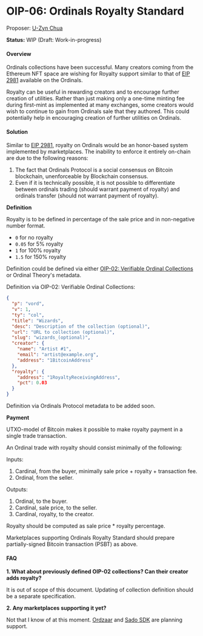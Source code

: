 # OIP-06: Ordinals Royalty Standard

Proposer: [U-Zyn Chua](https://twitter.com/uzyn)

**Status:** WIP (Draft: Work-in-progress)

#### Overview

Ordinals collections have been successful. Many creators coming from the Ethereum NFT space are wishing for Royalty support similar to that of [EIP 2981](https://eips.ethereum.org/EIPS/eip-2981) available on the Ordinals.

Royalty can be useful in rewarding creators and to encourage further creation of utilities. Rather than just making only a one-time minting fee during first-mint as implemented at many exchanges, some creators would wish to continue to gain from Ordinals sale that they authored. This could potentially help in encouraging creation of further utilities on Ordinals.

#### Solution

Similar to [EIP 2981](https://eips.ethereum.org/EIPS/eip-2981), royalty on Ordinals would be an honor-based system implemented by marketplaces. The inability to enforce it entirely on-chain are due to the following reasons:

1. The fact that Ordinals Protocol is a social consensus on Bitcoin blockchain, unenforceable by Blockchain consensus.
2. Even if it is technically possible, it is not possible to differentiate between ordinals trading (should warrant payment of royalty) and ordinals transfer (should not warrant payment of royalty).

**Definition**

Royalty is to be defined in percentage of the sale price and in non-negative number format.

* `0` for no royalty
* `0.05` for 5% royalty
* `1` for 100% royalty
* `1.5` for 150% royalty

Definition could be defined via either [OIP-02: Verifiable Ordinal Collections](oip-02-verifiable-ordinal-collection.md) or Ordinal Theory's metadata.

Definition via OIP-02: Verifiable Ordinal Collections:

```json
{
  "p": "vord",
  "v": 1,
  "ty": "col",
  "title": "Wizards",
  "desc": "Description of the collection (optional)",
  "url": "URL to collection (optional)",
  "slug": "wizards_(optional)",
  "creator": {
    "name": "Artist #1",
    "email": "artist@example.org",
    "address": "1BitcoinAddress"
  },
  "royalty": {
    "address": "1RoyaltyReceivingAddress",
    "pct": 0.03
  }
}
```

Definition via Ordinals Protocol metadata to be added soon.

**Payment**

UTXO-model of Bitcoin makes it possible to make royalty payment in a single trade transaction.

An Ordinal trade with royalty should consist minimally of the following:

Inputs:

1. Cardinal, from the buyer, minimally sale price + royalty + transaction fee.
2. Ordinal, from the seller.

Outputs:

1. Ordinal, to the buyer.
2. Cardinal, sale price, to the seller.
3. Cardinal, royalty, to the creator.

Royalty should be computed as sale price \* royalty percentage.

Marketplaces supporting Ordinals Royalty Standard should prepare partially-signed Bitcoin transaction (PSBT) as above.

#### FAQ

**1. What about previously defined OIP-02 collections? Can their creator adds royalty?**

It is out of scope of this document. Updating of collection definition should be a separate specification.

**2. Any marketplaces supporting it yet?**

Not that I know of at this moment. [Ordzaar](https://ordzaar.com) and [Sado SDK](https://sado.space) are planning support.
